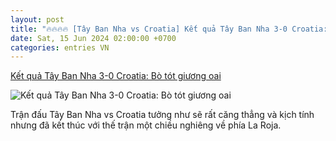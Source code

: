 ```yaml
---
layout: post
title: "🔥🔥🔥🔥 [Tây Ban Nha vs Croatia] Kết quả Tây Ban Nha 3-0 Croatia: Bò tót giương oai"
date: Sat, 15 Jun 2024 02:00:00 +0700
categories: entries VN
---
```

[Kết quả Tây Ban Nha 3-0 Croatia: Bò tót giương oai](https://bongdaplus.vn/euro-cup-chau-au/ket-qua-tay-ban-nha-vs-croatia-bo-tot-giuong-oai-4351762406.html)

![Kết quả Tây Ban Nha 3-0 Croatia: Bò tót giương oai](https://cdn.bongdaplus.vn/assets/Assets/Media/2024/06/16/77/ket-qua-tay-ban-nha-vs-croatia.jpg)

Trận đấu Tây Ban Nha vs Croatia tưởng như sẽ rất căng thẳng và kịch tính nhưng đã kết thúc với thế trận một chiều nghiêng về phía La Roja.

